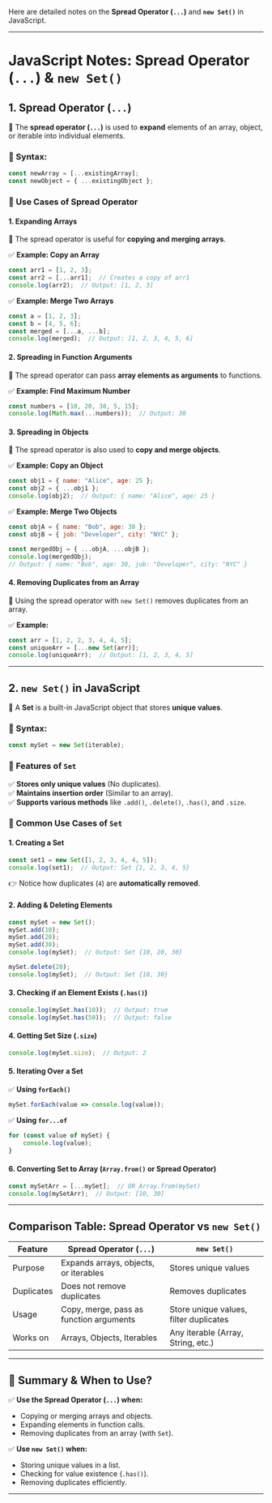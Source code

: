 Here are detailed notes on the **Spread Operator (`...`)** and **`new Set()`** in JavaScript.  

---

# **JavaScript Notes: Spread Operator (`...`) & `new Set()`**  

## **1. Spread Operator (`...`)**  
📌 The **spread operator (`...`)** is used to **expand** elements of an array, object, or iterable into individual elements.  

### **🔹 Syntax:**  
```javascript
const newArray = [...existingArray];
const newObject = { ...existingObject };
```

### **🔹 Use Cases of Spread Operator**  

#### **1. Expanding Arrays**  
📌 The spread operator is useful for **copying and merging arrays**.  

✅ **Example: Copy an Array**  
```javascript
const arr1 = [1, 2, 3];
const arr2 = [...arr1];  // Creates a copy of arr1
console.log(arr2);  // Output: [1, 2, 3]
```
✅ **Example: Merge Two Arrays**  
```javascript
const a = [1, 2, 3];
const b = [4, 5, 6];
const merged = [...a, ...b];
console.log(merged);  // Output: [1, 2, 3, 4, 5, 6]
```

#### **2. Spreading in Function Arguments**  
📌 The spread operator can pass **array elements as arguments** to functions.  

✅ **Example: Find Maximum Number**  
```javascript
const numbers = [10, 20, 30, 5, 15];
console.log(Math.max(...numbers));  // Output: 30
```

#### **3. Spreading in Objects**  
📌 The spread operator is also used to **copy and merge objects**.  

✅ **Example: Copy an Object**  
```javascript
const obj1 = { name: "Alice", age: 25 };
const obj2 = { ...obj1 };
console.log(obj2);  // Output: { name: "Alice", age: 25 }
```
✅ **Example: Merge Two Objects**  
```javascript
const objA = { name: "Bob", age: 30 };
const objB = { job: "Developer", city: "NYC" };

const mergedObj = { ...objA, ...objB };
console.log(mergedObj);
// Output: { name: "Bob", age: 30, job: "Developer", city: "NYC" }
```

#### **4. Removing Duplicates from an Array**  
📌 Using the spread operator with `new Set()` removes duplicates from an array.  

✅ **Example:**  
```javascript
const arr = [1, 2, 2, 3, 4, 4, 5];
const uniqueArr = [...new Set(arr)];
console.log(uniqueArr);  // Output: [1, 2, 3, 4, 5]
```

---

## **2. `new Set()` in JavaScript**  
📌 A **Set** is a built-in JavaScript object that stores **unique values**.  

### **🔹 Syntax:**  
```javascript
const mySet = new Set(iterable);
```

### **🔹 Features of `Set`**  
✅ **Stores only unique values** (No duplicates).  
✅ **Maintains insertion order** (Similar to an array).  
✅ **Supports various methods** like `.add()`, `.delete()`, `.has()`, and `.size`.  

### **🔹 Common Use Cases of `Set`**  

#### **1. Creating a Set**  
```javascript
const set1 = new Set([1, 2, 3, 4, 4, 5]);
console.log(set1);  // Output: Set {1, 2, 3, 4, 5}
```
👉 Notice how duplicates (`4`) are **automatically removed**.  

#### **2. Adding & Deleting Elements**  
```javascript
const mySet = new Set();
mySet.add(10);
mySet.add(20);
mySet.add(30);
console.log(mySet);  // Output: Set {10, 20, 30}

mySet.delete(20);
console.log(mySet);  // Output: Set {10, 30}
```

#### **3. Checking if an Element Exists (`.has()`)**  
```javascript
console.log(mySet.has(10));  // Output: true
console.log(mySet.has(50));  // Output: false
```

#### **4. Getting Set Size (`.size`)**  
```javascript
console.log(mySet.size);  // Output: 2
```

#### **5. Iterating Over a Set**  
✅ **Using `forEach()`**  
```javascript
mySet.forEach(value => console.log(value));
```
✅ **Using `for...of`**  
```javascript
for (const value of mySet) {
    console.log(value);
}
```

#### **6. Converting Set to Array (`Array.from()` or Spread Operator)**  
```javascript
const mySetArr = [...mySet];  // OR Array.from(mySet)
console.log(mySetArr);  // Output: [10, 30]
```

---

## **Comparison Table: Spread Operator vs `new Set()`**  

| Feature | Spread Operator (`...`) | `new Set()` |
|---------|-----------------|-------------|
| Purpose | Expands arrays, objects, or iterables | Stores unique values |
| Duplicates | Does not remove duplicates | Removes duplicates |
| Usage | Copy, merge, pass as function arguments | Store unique values, filter duplicates |
| Works on | Arrays, Objects, Iterables | Any iterable (Array, String, etc.) |

---

## **📌 Summary & When to Use?**  

✅ **Use the Spread Operator (`...`) when:**  
- Copying or merging arrays and objects.  
- Expanding elements in function calls.  
- Removing duplicates from an array (with `Set`).  

✅ **Use `new Set()` when:**  
- Storing unique values in a list.  
- Checking for value existence (`.has()`).  
- Removing duplicates efficiently.  

---